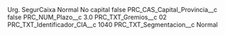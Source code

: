 <?xml version="1.0" encoding="UTF-8"?>
<CustomMetadata xmlns="http://soap.sforce.com/2006/04/metadata" xmlns:xsi="http://www.w3.org/2001/XMLSchema-instance" xmlns:xsd="http://www.w3.org/2001/XMLSchema">
    <label>Urg. SegurCaixa Normal No capital</label>
    <protected>false</protected>
    <values>
        <field>PRC_CAS_Capital_Provincia__c</field>
        <value xsi:type="xsd:boolean">false</value>
    </values>
    <values>
        <field>PRC_NUM_Plazo__c</field>
        <value xsi:type="xsd:double">3.0</value>
    </values>
    <values>
        <field>PRC_TXT_Gremios__c</field>
        <value xsi:type="xsd:string">02</value>
    </values>
    <values>
        <field>PRC_TXT_Identificador_CIA__c</field>
        <value xsi:type="xsd:string">1040</value>
    </values>
    <values>
        <field>PRC_TXT_Segmentacion__c</field>
        <value xsi:type="xsd:string">Normal</value>
    </values>
</CustomMetadata>
